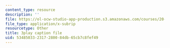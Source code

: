 ```yaml
---
content_type: resource
description: ''
file: https://ol-ocw-studio-app-production.s3.amazonaws.com/courses/20-219-becoming-the-next-bill-nye-writing-and-hosting-the-educational-show-january-iap-2015/534850332317280084db65cb7c8fef49_ftrKlCmELm4.srt
file_type: application/x-subrip
resourcetype: Other
title: 3play caption file
uid: 53485033-2317-2800-84db-65cb7c8fef49
---
```

